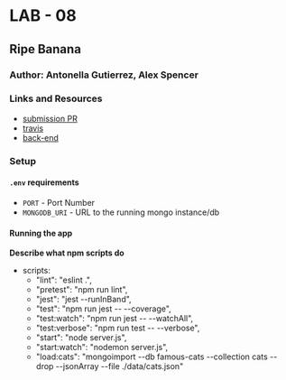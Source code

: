 # LAB - 08

## Ripe Banana

### Author: Antonella Gutierrez, Alex Spencer

### Links and Resources
* [submission PR](https://github.com/aa-alchemy/ripe-banana/pull/1)
* [travis](https://travis-ci.com/aa-alchemy/ripe-banana/builds/129771289)
* [back-end](https://alex-antonella-ripe-banana.herokuapp.com/)

### Setup
#### `.env` requirements
* `PORT` - Port Number
* `MONGODB_URI` - URL to the running mongo instance/db

#### Running the app

**Describe what npm scripts do**
* scripts:
  - "lint": "eslint .",
  - "pretest": "npm run lint",
  - "jest": "jest --runInBand",
  - "test": "npm run jest -- --coverage",
  - "test:watch": "npm run jest -- --watchAll",
  - "test:verbose": "npm run test -- --verbose",
  - "start": "node server.js",
  - "start:watch": "nodemon server.js",
  - "load:cats": "mongoimport --db famous-cats --collection cats --drop --jsonArray --file ./data/cats.json"
  